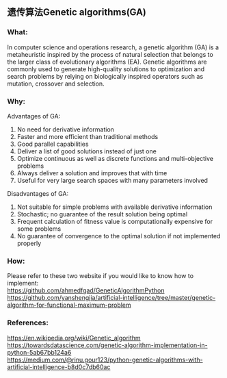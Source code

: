 ## 遗传算法Genetic algorithms(GA)

### What:
In computer science and operations research, a genetic algorithm (GA) is a metaheuristic inspired by the process of natural selection that belongs to the larger class of evolutionary algorithms (EA). Genetic algorithms are commonly used to generate high-quality solutions to optimization and search problems by relying on biologically inspired operators such as mutation, crossover and selection.<br/>

### Why:
Advantages of GA:<br/>
1. No need for derivative information
2. Faster and more efficient than traditional methods
3. Good parallel capabilities
4. Deliver a list of good solutions instead of just one
5. Optimize continuous as well as discrete functions and multi-objective problems
6. Always deliver a solution and improves that with time
7. Useful for very large search spaces with many parameters involved

Disadvantages of GA:<br/>
1. Not suitable for simple problems with available derivative information
2. Stochastic; no guarantee of the result solution being optimal
3. Frequent calculation of fitness value is computationally expensive for some problems
4. No guarantee of convergence to the optimal solution if not implemented properly

### How:
Please refer to these two website if you would like to know how to implement:<br/>
https://github.com/ahmedfgad/GeneticAlgorithmPython<br/>
https://github.com/yanshengjia/artificial-intelligence/tree/master/genetic-algorithm-for-functional-maximum-problem<br/>

### References:<br/>
https://en.wikipedia.org/wiki/Genetic_algorithm<br/>
https://towardsdatascience.com/genetic-algorithm-implementation-in-python-5ab67bb124a6<br/>
https://medium.com/@rinu.gour123/python-genetic-algorithms-with-artificial-intelligence-b8d0c7db60ac<br/>

